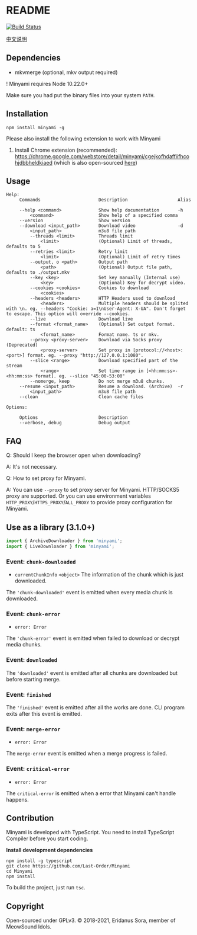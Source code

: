 # README

[![Build Status](https://github.com/Last-Order/Minyami/workflows/Node%20CI/badge.svg)](https://github.com/Last-Order/Minyami/actions)

[中文说明](readme.zh-cn.md)

## Dependencies

-   mkvmerge (optional, mkv output required)

! Minyami requires Node 10.22.0+

Make sure you had put the binary files into your system `PATH`.

## Installation

`npm install minyami -g`

Please also install the following extension to work with Minyami

1. Install Chrome extension (recommended): https://chrome.google.com/webstore/detail/minyami/cgejkofhdaffiifhcohjdbbheldkiaed (which is also open-sourced [here](https://github.com/Last-Order/Minyami-chrome-extension))

## Usage

```
Help:
     Commands                      Description                   Alias

     --help <command>              Show help documentation       -h
         <command>                 Show help of a specified comma
     --version                     Show version
     --download <input_path>       Download video                -d
         <input_path>              m3u8 file path
         --threads <limit>         Threads limit
             <limit>               (Optional) Limit of threads, defaults to 5
         --retries <limit>         Retry limit
             <limit>               (Optional) Limit of retry times
         --output, o <path>        Output path
             <path>                (Optional) Output file path, defaults to ./output.mkv
         --key <key>               Set key manually (Internal use)
             <key>                 (Optional) Key for decrypt video.
         --cookies <cookies>       Cookies to download
             <cookies>
         --headers <headers>       HTTP Headers used to download
             <headers>             Multiple headers should be splited with \n. eg. --headers "Cookie: a=1\nUser-Agent: X-UA". Don't forget to escape. This option will override --cookies.
         --live                    Download live
         --format <format_name>    (Optional) Set output format. default: ts
             <format_name>         Format name. ts or mkv.
         --proxy <proxy-server>    Download via Socks proxy (Deprecated)
             <proxy-server>        Set proxy in [protocol://<host>:<port>] format. eg. --proxy "http://127.0.0.1:1080".
         --slice <range>           Download specified part of the stream
             <range>               Set time range in [<hh:mm:ss>-<hh:mm:ss> format]. eg. --slice "45:00-53:00"
         --nomerge, keep           Do not merge m3u8 chunks.
     --resume <input_path>         Resume a download. (Archive)  -r
         <input_path>              m3u8 file path
     --clean                       Clean cache files

Options:

     Options                       Description
     --verbose, debug              Debug output

```

## FAQ

Q: Should I keep the browser open when downloading?

A: It's not necessary.

Q: How to set proxy for Minyami.

A: You can use `--proxy` to set proxy server for Minyami. HTTP/SOCKS5 proxy are supported. Or you can use environment variables `HTTP_PROXY`/`HTTPS_PROXY`/`ALL_PROXY` to provide proxy configuration for Minyami.

## Use as a library (3.1.0+)

```TypeScript
import { ArchiveDownloader } from 'minyami';
import { LiveDownloader } from 'minyami';
```

### Event: `chunk-downloaded`

-   `currentChunkInfo` `<object>` The information of the chunk which is just downloaded.

The `'chunk-downloaded'` event is emitted when every media chunk is downloaded.

### Event: `chunk-error`

-    `error: Error` 

The `'chunk-error'` event is emitted when failed to download or decrypt media chunks.

### Event: `downloaded`

The `'downloaded'` event is emitted after all chunks are downloaded but before starting merge.

### Event: `finished`

The `'finished'` event is emitted after all the works are done. CLI program exits after this event is emitted.

### Event: `merge-error`

- `error: Error` 

The `merge-error` event is emitted when a merge progress is failed.

### Event: `critical-error`

- `error: Error` 

The `critical-error` is emitted when a error that Minyami can't handle happens.

## Contribution

Minyami is developed with TypeScript. You need to install TypeScript Compiler before you start coding.

**Install development dependencies**

```
npm install -g typescript
git clone https://github.com/Last-Order/Minyami
cd Minyami
npm install
```

To build the project, just run `tsc`.

## Copyright

Open-sourced under GPLv3. © 2018-2021, Eridanus Sora, member of MeowSound Idols.
